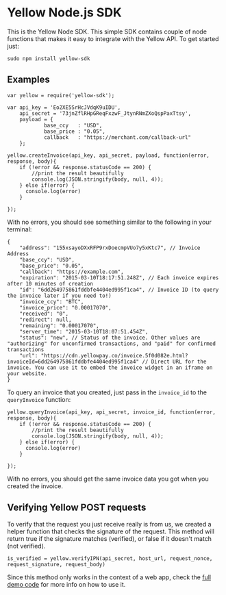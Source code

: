 Yellow Node.js SDK
=====================
This is the Yellow Node SDK. This simple SDK contains couple of node functions that makes it easy to integrate with the Yellow API. To get started just:
```
sudo npm install yellow-sdk
```

Examples
---------
```
var yellow = require('yellow-sdk');

var api_key = 'Eo2XE5SrHcJVdqK9uIDU',
    api_secret = '73jnZflRHpGReqFxzwF_JtynRNmZXoQspPaxTtsy',
    payload = {
            base_ccy   : "USD",
            base_price : "0.05",
            callback   : "https://merchant.com/callback-url"
    };

yellow.createInvoice(api_key, api_secret, payload, function(error, response, body){
    if (!error && response.statusCode == 200) {
        //print the result beautifully
        console.log(JSON.stringify(body, null, 4));
    } else if(error) {
      console.log(error)
    }

});
```
With no errors, you should see something similar to the following in your terminal:
```
{
    "address": "155xsayoDXxRFP9rxDoecmpVUo7y5xKtc7", // Invoice Address
    "base_ccy": "USD",
    "base_price": "0.05",
    "callback": "https://example.com",
    "expiration": "2015-03-10T18:17:51.248Z", // Each invoice expires after 10 minutes of creation
    "id": "6dd264975861fddbfe4404ed995f1ca4", // Invoice ID (to query the invoice later if you need to!)
    "invoice_ccy": "BTC",
    "invoice_price": "0.00017070",
    "received": "0",
    "redirect": null,
    "remaining": "0.00017070",
    "server_time": "2015-03-10T18:07:51.454Z",
    "status": "new", // Status of the invoice. Other values are "authorizing" for unconfirmed transactions, and "paid" for confirmed transactions
    "url": "https://cdn.yellowpay.co/invoice.5f0d082e.html?invoiceId=6dd264975861fddbfe4404ed995f1ca4" // Direct URL for the invoice. You can use it to embed the invoice widget in an iframe on your website.
}

```
To query an invoice that you created, just pass in the `invoice_id` to the `queryInvoice` function:
```
yellow.queryInvoice(api_key, api_secret, invoice_id, function(error, response, body){
    if (!error && response.statusCode == 200) {
        //print the result beautifully
        console.log(JSON.stringify(body, null, 4));
    } else if(error) {
      console.log(error)
    }

});
```
With no errors, you should get the same invoice data you got when you created the invoice.

Verifying Yellow POST requests
---------------------------
To verify that the request you just receive really is from us, we created a helper function that checks the signature of the request. This method will return true if the signature matches (verified), or false if it doesn't match (not verified).
```
is_verified = yellow.verifyIPN(api_secret, host_url, request_nonce, request_signature, request_body)
```
Since this method only works in the context of a web app, check the [full demo code](https://github.com/YellowPay/yellowdemo-node) for more info on how to use it.